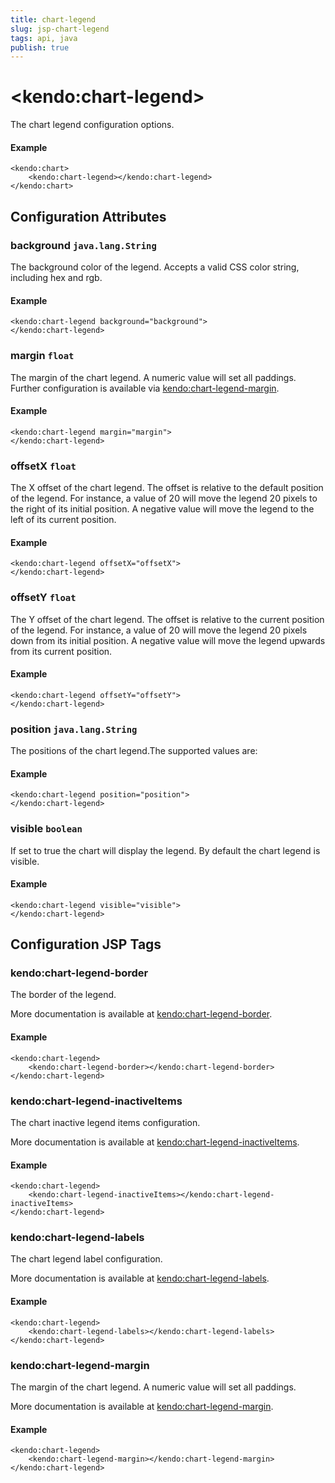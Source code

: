 ```yaml
---
title: chart-legend
slug: jsp-chart-legend
tags: api, java
publish: true
---
```


# \<kendo:chart-legend\>

The chart legend configuration options.

#### Example
    <kendo:chart>
        <kendo:chart-legend></kendo:chart-legend>
    </kendo:chart>

## Configuration Attributes

### background `java.lang.String`

The background color of the legend. Accepts a valid CSS color string, including hex and rgb.

#### Example
    <kendo:chart-legend background="background">
    </kendo:chart-legend>

### margin `float`

The margin of the chart legend. A numeric value will set all paddings. Further configuration is available via [kendo:chart-legend-margin](#kendo-chart-legend-margin). 

#### Example
    <kendo:chart-legend margin="margin">
    </kendo:chart-legend>

### offsetX `float`

The X offset of the chart legend. The offset is relative to the default position of the legend.
For instance, a value of 20 will move the legend 20 pixels to the right of its initial position.
A negative value will move the legend to the left of its current position.

#### Example
    <kendo:chart-legend offsetX="offsetX">
    </kendo:chart-legend>

### offsetY `float`

The Y offset of the chart legend.  The offset is relative to the current position of the legend.
For instance, a value of 20 will move the legend 20 pixels down from its initial position.
A negative value will move the legend upwards from its current position.

#### Example
    <kendo:chart-legend offsetY="offsetY">
    </kendo:chart-legend>

### position `java.lang.String`

The positions of the chart legend.The supported values are:

#### Example
    <kendo:chart-legend position="position">
    </kendo:chart-legend>

### visible `boolean`

If set to true the chart will display the legend. By default the chart legend is visible.

#### Example
    <kendo:chart-legend visible="visible">
    </kendo:chart-legend>


##  Configuration JSP Tags

### kendo:chart-legend-border

The border of the legend.

More documentation is available at [kendo:chart-legend-border](chart/legend-border).

#### Example

    <kendo:chart-legend>
        <kendo:chart-legend-border></kendo:chart-legend-border>
    </kendo:chart-legend>

### kendo:chart-legend-inactiveItems

The chart inactive legend items configuration.

More documentation is available at [kendo:chart-legend-inactiveItems](chart/legend-inactiveitems).

#### Example

    <kendo:chart-legend>
        <kendo:chart-legend-inactiveItems></kendo:chart-legend-inactiveItems>
    </kendo:chart-legend>

### kendo:chart-legend-labels

The chart legend label configuration.

More documentation is available at [kendo:chart-legend-labels](chart/legend-labels).

#### Example

    <kendo:chart-legend>
        <kendo:chart-legend-labels></kendo:chart-legend-labels>
    </kendo:chart-legend>

### kendo:chart-legend-margin

The margin of the chart legend. A numeric value will set all paddings.

More documentation is available at [kendo:chart-legend-margin](chart/legend-margin).

#### Example

    <kendo:chart-legend>
        <kendo:chart-legend-margin></kendo:chart-legend-margin>
    </kendo:chart-legend>

